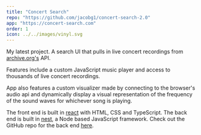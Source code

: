```yaml
---
title: "Concert Search"
repo: "https://github.com/jacobg1/concert-search-2.0"
app: "https://concert-search.com"
order: 1
icon: ../../images/vinyl.svg
---
```


My latest project. A search UI that pulls in live concert recordings from [archive.org's](https://archive.org) API.

Features include a custom JavaScript music player and access to thousands of live concert recordings.

App also features a custom visualizer made by connecting to the browser's audio api and dynamically display a visual representation of the frequency of the sound waves for whichever song is playing.

The front end is built in [react](https://reactjs.org/) with HTML, CSS and TypeScript. The back end is built in [nest](https://nestjs.com/), a Node based JavaScript framework. Check out the GitHub repo for the back end [here](https://github.com/jacobg1/concert-search-v2-back-end).
